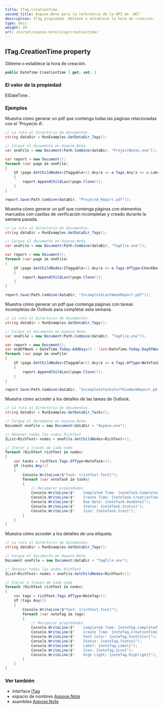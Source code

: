 ```yaml
---
title: ITag.CreationTime
second_title: Aspose.Note para la referencia de la API de .NET
description: ITag propiedad. Obtiene o establece la hora de creación.
type: docs
weight: 20
url: /es/net/aspose.note/itag/creationtime/
---
```

## ITag.CreationTime property

Obtiene o establece la hora de creación.

```csharp
public DateTime CreationTime { get; set; }
```

### El valor de la propiedad

ElDateTime .

### Ejemplos

Muestra cómo generar un pdf que contenga todas las páginas relacionadas con el 'Proyecto A'.

```csharp
// La ruta al directorio de documentos.
string dataDir = RunExamples.GetDataDir_Tags();

// Cargue el documento en Aspose.Note.
var oneFile = new Document(Path.Combine(dataDir, "ProjectNotes.one"));

var report = new Document();
foreach (var page in oneFile)
{
    if (page.GetChildNodes<ITaggable>().Any(e => e.Tags.Any(x => x.Label.Contains("Project A"))))
    {
        report.AppendChildLast(page.Clone());
    }
}

report.Save(Path.Combine(dataDir, "ProjectA_Report.pdf"));
```

Muestra cómo generar un pdf que contenga páginas con elementos marcados con casillas de verificación incompletas y creado durante la semana pasada.

```csharp
// La ruta al directorio de documentos.
string dataDir = RunExamples.GetDataDir_Tags();

// Cargue el documento en Aspose.Note.
var oneFile = new Document(Path.Combine(dataDir, "TagFile.one"));

var report = new Document();
foreach (var page in oneFile)
{
    if (page.GetChildNodes<ITaggable>().Any(e => e.Tags.OfType<CheckBox>().Any(x => !x.Checked && DateTime.UtcNow.Subtract(TimeSpan.FromDays(7)) <= x.CreationTime)))
    {
        report.AppendChildLast(page.Clone());
    }
}

report.Save(Path.Combine(dataDir, "IncompleteLastWeekReport.pdf"));
```

Muestra cómo generar un pdf que contenga páginas con tareas incompletas de Outlook para completar esta semana.

```csharp
// La ruta al directorio de documentos.
string dataDir = RunExamples.GetDataDir_Tags();

// Cargue el documento en Aspose.Note.
var oneFile = new Document(Path.Combine(dataDir, "TagFile.one"));

var report = new Document();
var endOfWeek = DateTime.Today.AddDays(5 - (int)DateTime.Today.DayOfWeek);
foreach (var page in oneFile)
{
    if (page.GetChildNodes<ITaggable>().Any(e => e.Tags.OfType<NoteTask>().Any(x => !x.Checked && DateTime.UtcNow.Subtract(TimeSpan.FromDays(7)) <= x.CreationTime && x.DueDate <= endOfWeek)))
    {
        report.AppendChildLast(page.Clone());
    }
}

report.Save(Path.Combine(dataDir, "IncompleteTasksForThisWeekReport.pdf"));
```

Muestra cómo acceder a los detalles de las tareas de Outlook.

```csharp
// La ruta al directorio de documentos.
string dataDir = RunExamples.GetDataDir_Tasks();

// Cargue el documento en Aspose.Note.
Document oneFile = new Document(dataDir + "Aspose.one");

// Obtener todos los nodos RichText
IList<RichText> nodes = oneFile.GetChildNodes<RichText>();

// Iterar a través de cada nodo
foreach (RichText richText in nodes)
{
    var tasks = richText.Tags.OfType<NoteTask>();
    if (tasks.Any())
    {
        Console.WriteLine($"Task: {richText.Text}");
        foreach (var noteTask in tasks)
        {
            // Recuperar propiedades
            Console.WriteLine($"    Completed Time: {noteTask.CompletedTime}");
            Console.WriteLine($"    Create Time: {noteTask.CreationTime}");
            Console.WriteLine($"    Due Date: {noteTask.DueDate}");
            Console.WriteLine($"    Status: {noteTask.Status}");
            Console.WriteLine($"    Icon: {noteTask.Icon}");
        }
    }
}
```

Muestra cómo acceder a los detalles de una etiqueta.

```csharp
// La ruta al directorio de documentos.
string dataDir = RunExamples.GetDataDir_Tags();

// Cargue el documento en Aspose.Note.
Document oneFile = new Document(dataDir + "TagFile.one");

// Obtener todos los nodos RichText
IList<RichText> nodes = oneFile.GetChildNodes<RichText>();

// Iterar a través de cada nodo
foreach (RichText richText in nodes)
{
    var tags = richText.Tags.OfType<NoteTag>();
    if (tags.Any())
    {
        Console.WriteLine($"Text: {richText.Text}");
        foreach (var noteTag in tags)
        {
            // Recuperar propiedades
            Console.WriteLine($"    Completed Time: {noteTag.CompletedTime}");
            Console.WriteLine($"    Create Time: {noteTag.CreationTime}");
            Console.WriteLine($"    Font Color: {noteTag.FontColor}");
            Console.WriteLine($"    Status: {noteTag.Status}");
            Console.WriteLine($"    Label: {noteTag.Label}");
            Console.WriteLine($"    Icon: {noteTag.Icon}");
            Console.WriteLine($"    High Light: {noteTag.Highlight}");
        }
    }
}
```

### Ver también

* interface [ITag](../)
* espacio de nombres [Aspose.Note](../../itag/)
* asamblea [Aspose.Note](../../../)


